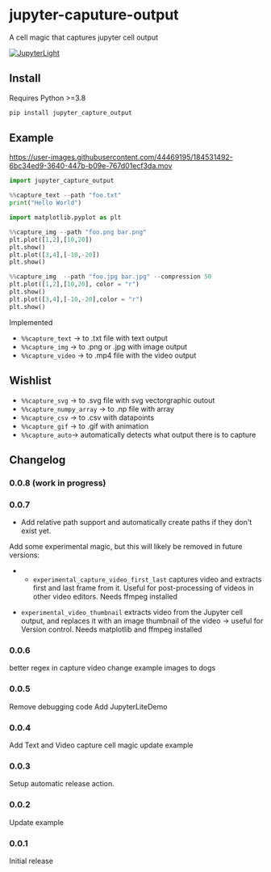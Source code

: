 # jupyter-caputure-output
A cell magic that captures jupyter cell output


[![JupyterLight](https://jupyterlite.rtfd.io/en/latest/_static/badge.svg)](https://octoframes.github.io/jupyter_capture_output/)  

## Install
Requires Python >=3.8
```py
pip install jupyter_capture_output
```


## Example

https://user-images.githubusercontent.com/44469195/184531492-6bc34ed9-3640-447b-b09e-767d01ecf3da.mov


```py
import jupyter_capture_output
```

```py 
%%capture_text --path "foo.txt"
print("Hello World")
```

```py
import matplotlib.pyplot as plt
```

```py
%%capture_img --path "foo.png bar.png"
plt.plot([1,2],[10,20])
plt.show()
plt.plot([3,4],[-10,-20])
plt.show()
```

```py
%%capture_img  --path "foo.jpg bar.jpg" --compression 50
plt.plot([1,2],[10,20], color = "r")
plt.show()
plt.plot([3,4],[-10,-20],color = "r")
plt.show()
```



Implemented
* `%%capture_text`  ->  to .txt file with text output
* `%%capture_img` -> to .png or .jpg with image output
* `%%capture_video` -> to .mp4 file with the video output

## Wishlist

* `%%capture_svg` ->  to .svg file with svg vectorgraphic outout
* `%%capture_numpy_array` -> to .np file with array 
* `%%capture_csv` -> to .csv with datapoints 
* `%%capture_gif` -> to .gif with animation
* `%%capture_auto`-> automatically detects what output there is to capture

## Changelog

### 0.0.8 (work in progress)

### 0.0.7 

* Add relative path support and automatically create paths if they don't exist yet.

Add some experimental magic, but this will likely be removed in future versions:
* * `experimental_capture_video_first_last` captures video and extracts first and last frame from it. Useful for post-processing of videos in other video editors. Needs ffmpeg installed

* `experimental_video_thumbnail` extracts video from the Jupyter cell output, and replaces it with an image thumbnail of the video -> useful for Version control. Needs matplotlib and ffmpeg installed
### 0.0.6

better regex in capture video
change example images to dogs

### 0.0.5

Remove debugging code
Add JupyterLiteDemo
### 0.0.4

Add Text and Video capture cell magic
update example

### 0.0.3

Setup automatic release action.

### 0.0.2

Update example

### 0.0.1

Initial release
